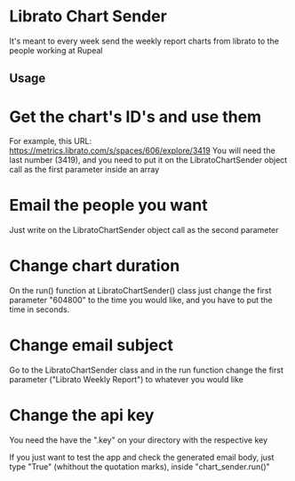 # Librato Chart Sender

It's meant to every week send the weekly report charts from librato to the people working at Rupeal

## Usage

# Get the chart's ID's and use them
For example, this URL:
https://metrics.librato.com/s/spaces/606/explore/3419
You will need the last number (3419), and you need to put it on the LibratoChartSender object call as the first parameter inside an array

# Email the people you want
Just write on the LibratoChartSender object call as the second parameter


# Change chart duration
On the run() function at LibratoChartSender() class just change the first parameter "604800" to the time you would like, and you have to put the time in seconds.

# Change email subject
Go to the LibratoChartSender class and in the run function change the first parameter ("Librato Weekly Report") to whatever you would like

# Change the api key
You need the have the "<file>.key" on your directory with the respective key 


If you just want to test the app and check the generated email body, just type "True" (whithout the quotation marks), inside "chart_sender.run()"


